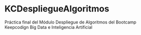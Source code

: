 ﻿# KCDespliegueAlgoritmos
 
 Práctica final del Módulo Despliegue de Algoritmos del Bootcamp Keepcodign Big Data e Inteligencia Artificial
